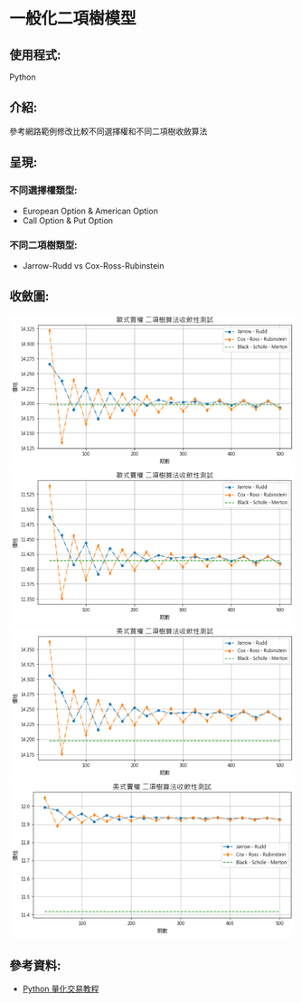 # 一般化二項樹模型
## 使用程式:
Python
## 介紹:
參考網路範例修改比較不同選擇權和不同二項樹收斂算法
## 呈現:
### 不同選擇權類型:
* European Option & American Option
* Call Option & Put Option
### 不同二項樹類型:
* Jarrow-Rudd vs Cox-Ross-Rubinstein
## 收斂圖:
![picture1](https://github.com/yyy855029/finance_practice/blob/master/%E6%9C%9F%E8%B2%A8%E9%81%B8%E6%93%87%E6%AC%8A%E7%9B%B8%E9%97%9C/%E4%B8%80%E8%88%AC%E5%8C%96%E4%BA%8C%E9%A0%85%E6%A8%B9%E6%A8%A1%E5%9E%8B/Img/%E6%AD%90%E5%BC%8F%E8%B2%B7%E6%AC%8A%E6%94%B6%E6%96%82%E5%9C%96.png)
![picture2](https://github.com/yyy855029/finance_practice/blob/master/%E6%9C%9F%E8%B2%A8%E9%81%B8%E6%93%87%E6%AC%8A%E7%9B%B8%E9%97%9C/%E4%B8%80%E8%88%AC%E5%8C%96%E4%BA%8C%E9%A0%85%E6%A8%B9%E6%A8%A1%E5%9E%8B/Img/%E6%AD%90%E5%BC%8F%E8%B3%A3%E6%AC%8A%E6%94%B6%E6%96%82%E5%9C%96.png)
![picture3](https://github.com/yyy855029/finance_practice/blob/master/%E6%9C%9F%E8%B2%A8%E9%81%B8%E6%93%87%E6%AC%8A%E7%9B%B8%E9%97%9C/%E4%B8%80%E8%88%AC%E5%8C%96%E4%BA%8C%E9%A0%85%E6%A8%B9%E6%A8%A1%E5%9E%8B/Img/%E7%BE%8E%E5%BC%8F%E8%B2%B7%E6%AC%8A%E6%94%B6%E6%96%82%E5%9C%96.png)
![picture4](https://github.com/yyy855029/finance_practice/blob/master/%E6%9C%9F%E8%B2%A8%E9%81%B8%E6%93%87%E6%AC%8A%E7%9B%B8%E9%97%9C/%E4%B8%80%E8%88%AC%E5%8C%96%E4%BA%8C%E9%A0%85%E6%A8%B9%E6%A8%A1%E5%9E%8B/Img/%E7%BE%8E%E5%BC%8F%E8%B3%A3%E6%AC%8A%E6%94%B6%E6%96%82%E5%9C%96.png)
## 參考資料:
* [Python 量化交易教程](https://blog.lofyer.org/wp-content/uploads/python-quant-uqer.pdf)
